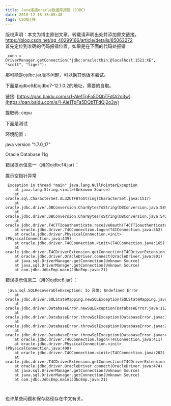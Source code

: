 ```yaml
---
title: Java连接oracle数据库报错（JDBC）
date: 2018-12-18 13:05:48
tags: CSDN迁移
---
```

 版权声明：本文为博主原创文章，转载请声明出处并添加原文链接。 https://blog.csdn.net/qq_40299166/article/details/85063272   
  首先定位到准确的代码报错位置。如果是在下面的代码处报错

 
```
 conn = DriverManager.getConnection("jdbc:oracle:thin:@localhost:1521:XE", "scott", "tiger");
```
 那可能是ojdbc.jar版本问题，可以换其他版本尝试。

 下面是ojdbc6和ojdbc7-12.1.0.2的地址，需要的自取。

 链接: [https://pan.baidu.com/s/1-Ale1TpFa5DQbTFdQj2o3w](https://pan.baidu.com/s/1-Ale1TpFa5DQbTFdQj2o3w)

 提取码: cepu 

 

 下面是测试

 环境配置：

 java version "1.7.0_17"

 Oracle Database 11g

 

 错误提示信息一（用的ojdbc14.jar）：

 提示空指针异常

 
```
 Exception in thread "main" java.lang.NullPointerException
	at java.lang.String.<init>(Unknown Source)
	at oracle.sql.CharacterSet.AL32UTF8ToString(CharacterSet.java:1517)
	at oracle.jdbc.driver.DBConversion.CharBytesToString(DBConversion.java:589)
	at oracle.jdbc.driver.DBConversion.CharBytesToString(DBConversion.java:542)
	at oracle.jdbc.driver.T4CTTIoauthenticate.receiveOauth(T4CTTIoauthenticate.java:822)
	at oracle.jdbc.driver.T4CConnection.logon(T4CConnection.java:362)
	at oracle.jdbc.driver.PhysicalConnection.<init>(PhysicalConnection.java:439)
	at oracle.jdbc.driver.T4CConnection.<init>(T4CConnection.java:165)
	at oracle.jdbc.driver.T4CDriverExtension.getConnection(T4CDriverExtension.java:35)
	at oracle.jdbc.driver.OracleDriver.connect(OracleDriver.java:801)
	at java.sql.DriverManager.getConnection(Unknown Source)
	at java.sql.DriverManager.getConnection(Unknown Source)
	at com.jdbc.JdbcEmp.main(JdbcEmp.java:21)
```
 

 错误提示信息二（用的ojdbc6.jar）：

 
```
 java.sql.SQLRecoverableException: Io 异常: Undefined Error
	at oracle.jdbc.driver.SQLStateMapping.newSQLException(SQLStateMapping.java:101)
	at oracle.jdbc.driver.DatabaseError.newSQLException(DatabaseError.java:112)
	at oracle.jdbc.driver.DatabaseError.throwSqlException(DatabaseError.java:173)
	at oracle.jdbc.driver.DatabaseError.throwSqlException(DatabaseError.java:229)
	at oracle.jdbc.driver.DatabaseError.throwSqlException(DatabaseError.java:458)
	at oracle.jdbc.driver.T4CConnection.logon(T4CConnection.java:411)
	at oracle.jdbc.driver.PhysicalConnection.<init>(PhysicalConnection.java:490)
	at oracle.jdbc.driver.T4CConnection.<init>(T4CConnection.java:202)
	at oracle.jdbc.driver.T4CDriverExtension.getConnection(T4CDriverExtension.java:33)
	at oracle.jdbc.driver.OracleDriver.connect(OracleDriver.java:474)
	at java.sql.DriverManager.getConnection(Unknown Source)
	at java.sql.DriverManager.getConnection(Unknown Source)
	at com.jdbc.JdbcEmp.main(JdbcEmp.java:21)



```
 也许某些问题和保存路径存在中文有关。

   
 